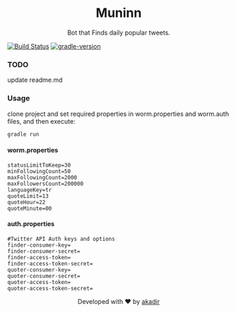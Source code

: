 <h1 align="center">Muninn</h1>

<div align="center">
  Bot that Finds daily popular tweets.
</div>

[![Build Status](https://travis-ci.org/akadir/worm.svg?branch=master)](https://travis-ci.org/akadir/worm)
[![gradle-version](https://img.shields.io/badge/gradle-5.5.1-brightgreen)](https://img.shields.io/badge/gradle-5.5.1-brightgreen)

### TODO 

update readme.md

### Usage
clone project and set required properties in worm.properties and worm.auth files, and then execute: 

```groovy
gradle run
```

#### worm.properties

```properties
statusLimitToKeep=30
minFollowingCount=50
maxFollowingCount=2000
maxFollowersCount=200000
languageKey=tr
quoteLimit=13
quoteHour=22
quoteMinute=00
```

#### auth.properties
```properties
#Twitter API Auth keys and options
finder-consumer-key=
finder-consumer-secret=
finder-access-token=
finder-access-token-secret=
quoter-consumer-key=
quoter-consumer-secret=
quoter-access-token=
quoter-access-token-secret=
```

<div align="center">
  Developed with ❤︎ by <a href="https://github.com/akadir">akadir</a>
</div>